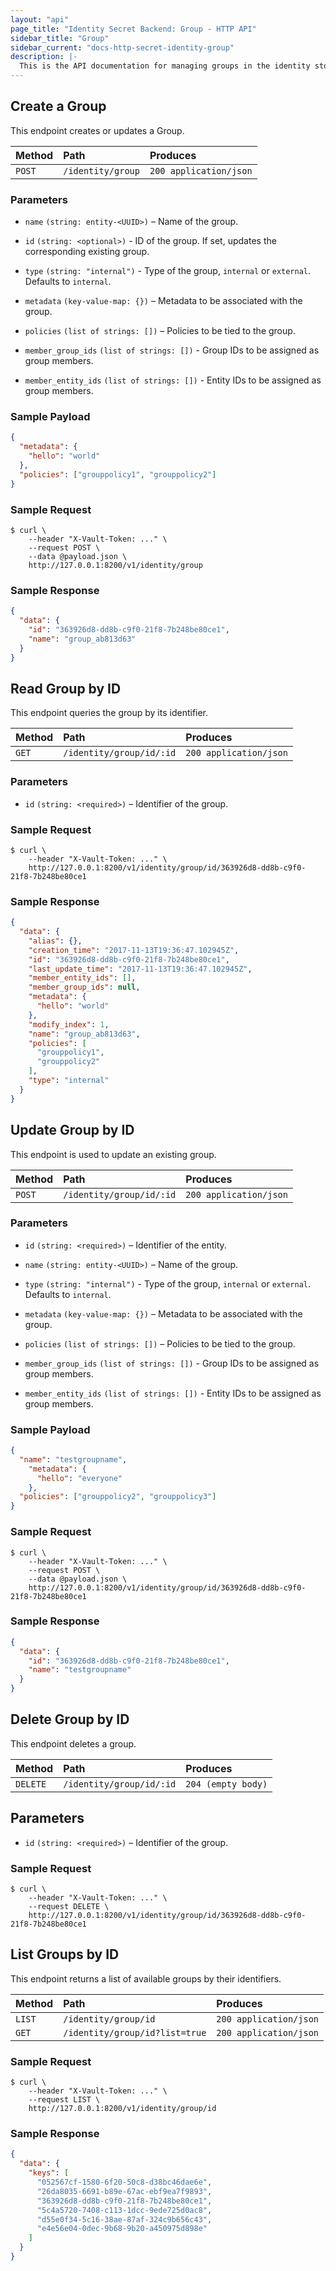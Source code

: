 ```yaml
---
layout: "api"
page_title: "Identity Secret Backend: Group - HTTP API"
sidebar_title: "Group"
sidebar_current: "docs-http-secret-identity-group"
description: |-
  This is the API documentation for managing groups in the identity store.
---
```


## Create a Group

This endpoint creates or updates a Group.

| Method   | Path                | Produces               |
| :------- | :------------------ | :----------------------|
| `POST`   | `/identity/group`   | `200 application/json` |

### Parameters

- `name` `(string: entity-<UUID>)` – Name of the group.

- `id` `(string: <optional>)` - ID of the group. If set, updates the
  corresponding existing group.

- `type` `(string: "internal")` - Type of the group, `internal` or `external`.
  Defaults to `internal`.

- `metadata` `(key-value-map: {})` – Metadata to be associated with the
  group.

- `policies` `(list of strings: [])` – Policies to be tied to the group.

- `member_group_ids` `(list of strings: [])` -  Group IDs to be assigned as
  group members.

- `member_entity_ids` `(list of strings: [])` - Entity IDs to be assigned as
  group members.

### Sample Payload

```json
{
  "metadata": {
    "hello": "world"
  },
  "policies": ["grouppolicy1", "grouppolicy2"]
}
```

### Sample Request

```
$ curl \
    --header "X-Vault-Token: ..." \
    --request POST \
    --data @payload.json \
    http://127.0.0.1:8200/v1/identity/group
```

### Sample Response

```json
{
  "data": {
    "id": "363926d8-dd8b-c9f0-21f8-7b248be80ce1",
    "name": "group_ab813d63"
  }
}
```

## Read Group by ID

This endpoint queries the group by its identifier.

| Method   | Path                        | Produces               |
| :------- | :-------------------------- | :--------------------- |
| `GET`    | `/identity/group/id/:id`    | `200 application/json` |

### Parameters

- `id` `(string: <required>)` – Identifier of the group.

### Sample Request

```
$ curl \
    --header "X-Vault-Token: ..." \
    http://127.0.0.1:8200/v1/identity/group/id/363926d8-dd8b-c9f0-21f8-7b248be80ce1
```

### Sample Response

```json
{
  "data": {
    "alias": {},
    "creation_time": "2017-11-13T19:36:47.102945Z",
    "id": "363926d8-dd8b-c9f0-21f8-7b248be80ce1",
    "last_update_time": "2017-11-13T19:36:47.102945Z",
    "member_entity_ids": [],
    "member_group_ids": null,
    "metadata": {
      "hello": "world"
    },
    "modify_index": 1,
    "name": "group_ab813d63",
    "policies": [
      "grouppolicy1",
      "grouppolicy2"
    ],
    "type": "internal"
  }
}
```

## Update Group by ID

This endpoint is used to update an existing group.

| Method   | Path                        | Produces               |
| :------- | :-------------------------- | :--------------------- |
| `POST`    | `/identity/group/id/:id`   | `200 application/json` |

### Parameters

- `id` `(string: <required>)` – Identifier of the entity.

- `name` `(string: entity-<UUID>)` – Name of the group.

- `type` `(string: "internal")` - Type of the group, `internal` or `external`.
  Defaults to `internal`.

- `metadata` `(key-value-map: {})` – Metadata to be associated with the
  group.

- `policies` `(list of strings: [])` – Policies to be tied to the group.

- `member_group_ids` `(list of strings: [])` -  Group IDs to be assigned as
  group members.

- `member_entity_ids` `(list of strings: [])` - Entity IDs to be assigned as
  group members.

### Sample Payload

```json
{
  "name": "testgroupname",
    "metadata": {
      "hello": "everyone"
    },
  "policies": ["grouppolicy2", "grouppolicy3"]
}
```

### Sample Request

```
$ curl \
    --header "X-Vault-Token: ..." \
    --request POST \
    --data @payload.json \
    http://127.0.0.1:8200/v1/identity/group/id/363926d8-dd8b-c9f0-21f8-7b248be80ce1
```

### Sample Response

```json
{
  "data": {
    "id": "363926d8-dd8b-c9f0-21f8-7b248be80ce1",
    "name": "testgroupname"
  }
}
```

## Delete Group by ID

This endpoint deletes a group.

| Method     | Path                       | Produces               |
| :--------- | :------------------------- | :----------------------|
| `DELETE`   | `/identity/group/id/:id`   | `204 (empty body)`     |

## Parameters

- `id` `(string: <required>)` – Identifier of the group.

### Sample Request

```
$ curl \
    --header "X-Vault-Token: ..." \
    --request DELETE \
    http://127.0.0.1:8200/v1/identity/group/id/363926d8-dd8b-c9f0-21f8-7b248be80ce1
```

## List Groups by ID

This endpoint returns a list of available groups by their identifiers.

| Method   | Path                           | Produces               |
| :------- | :----------------------------- | :--------------------- |
| `LIST`   | `/identity/group/id`           | `200 application/json` |
| `GET`    | `/identity/group/id?list=true` | `200 application/json` |

### Sample Request

```
$ curl \
    --header "X-Vault-Token: ..." \
    --request LIST \
    http://127.0.0.1:8200/v1/identity/group/id
```

### Sample Response

```json
{
  "data": {
    "keys": [
      "052567cf-1580-6f20-50c8-d38bc46dae6e",
      "26da8035-6691-b89e-67ac-ebf9ea7f9893",
      "363926d8-dd8b-c9f0-21f8-7b248be80ce1",
      "5c4a5720-7408-c113-1dcc-9ede725d0ac8",
      "d55e0f34-5c16-38ae-87af-324c9b656c43",
      "e4e56e04-0dec-9b68-9b20-a450975d898e"
    ]
  }
}
```
